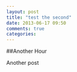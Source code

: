 ```yaml
---
layout: post
title: "test the second"
date: 2013-06-17 09:50
comments: true
categories: 
---
```


##Another Hour

Another post
